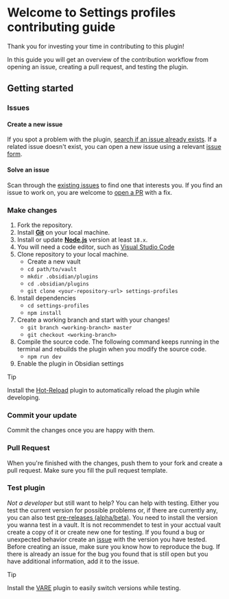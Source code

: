 # Welcome to Settings profiles contributing guide
Thank you for investing your time in contributing to this plugin! 

In this guide you will get an overview of the contribution workflow from opening an issue, creating a pull request, and testing the plugin.

## Getting started
### Issues
#### Create a new issue
If you spot a problem with the plugin, [search if an issue already exists](https://github.com/4Source/settings-profiles-obsidian-plugin/issues). If a related issue doesn't exist, you can open a new issue using a relevant [issue form](https://github.com/4Source/settings-profiles-obsidian-plugin/issues/new/choose).

#### Solve an issue
Scan through the [existing issues](https://github.com/4Source/settings-profiles-obsidian-plugin/issues) to find one that interests you. If you find an issue to work on, you are welcome to [open a PR](#pull-request) with a fix.

### Make changes 
1. Fork the repository.
2. Install [**Git**](https://git-scm.com/) on your local machine.
3. Install or update [**Node.js**](https://nodejs.org/en) version  at least `18.x`. 
4. You will need a code editor, such as [Visual Studio Code](https://code.visualstudio.com/)
5. Clone repository to your local machine.
    - Create a new vault 
    - ``cd path/to/vault``
    - ``mkdir .obsidian/plugins``
    - ``cd .obsidian/plugins``
    - ``git clone <your-repository-url> settings-profiles``
6. Install dependencies
    - ``cd settings-profiles``
    - ``npm install``
7. Create a working branch and start with your changes!
    - ``git branch <working-branch> master``
    - ``git checkout <working-branch>``
8. Compile the source code. The following command keeps running in the terminal and rebuilds the plugin when you modify the source code.
    - ``npm run dev``
9. Enable the plugin in Obsidian settings
> [!TIP]  
> Install the [Hot-Reload](https://github.com/pjeby/hot-reload) plugin to automatically reload the plugin while developing.

### Commit your update
Commit the changes once you are happy with them. 

### Pull Request
When you're finished with the changes, push them to your fork and create a pull request. Make sure you fill the pull request template. 

### Test plugin
*Not a developer* but still want to help? You can help with testing. Either you test the current version for possible problems or, if there are currently any, you can also test [pre-releases (alpha/beta)](https://github.com/4Source/settings-profiles-obsidian-plugin/releases). You need to install the version you wanna test in a vault. It is not recommendet to test in your acctual vault create a copy of it or create new one for testing. If you found a bug or unexpected behavior create an [issue](https://github.com/4Source/settings-profiles-obsidian-plugin/issues) with the version you have tested. Before creating an issue, make sure you know how to reproduce the bug. If there is already an issue for the bug you found that is still open but you have additional information, add it to the issue.
> [!TIP]  
> Install the [VARE](https://obsidian.md/plugins?id=vare) plugin to easily switch versions while testing.
